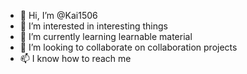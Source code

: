 - 👋 Hi, I’m @Kai1506
- 👀 I’m interested in interesting things
- 🌱 I’m currently learning learnable material
- 💞️ I’m looking to collaborate on collaboration projects
- 📫 I know how to reach me 

<!---
Kai1506/Kai1506 is a ✨ special ✨ repository because its `README.md` (this file) appears on your GitHub profile.
You can click the Preview link to take a look at your changes.
--->
